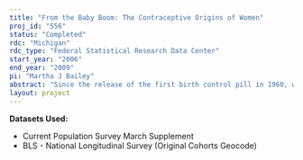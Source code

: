 ```yaml
---
title: "From the Baby Boom: The Contraceptive Origins of Women"
proj_id: "556"
status: "Completed"
rdc: "Michigan"
rdc_type: "Federal Statistical Research Data Center"
start_year: "2006"
end_year: "2009"
pi: "Martha J Bailey"
abstract: "Since the release of the first birth control pill in 1960, women’s fertility and work decisions have undergone a dramatic transition. By the turn of the century, the high fertility rates and low participation of the Baby Boom had evolved into high employment and high childlessness. While recent work links oral contraception to changes in fertility and marital timing and changes in the labor-force participation rates of younger women, these studies do not explore the importance of oral contraception in reshaping the career and mobility decisions of young women. Moreover, research on the changing gender gap does not consider the significance of greater fertility control on inter-mediate mobility decisions and, by extension, longer term wage and employment outcomes. The relationship of each of these outcomes with fertility control are interesting per se, but they may also provide insight as to how women were successful in “swimming upstream” in times of rising wage inequality and why changes in the gender gap appear to have stagnated since 1990.  The proposed project will explore dimensions of career mobility that have been important to women’s economic advancement since 1968—the importance of interstate mobility in determining educational, occupational, and employment paths and labor-force outcomes; how the importance of mobility has changed over time; and how changes in women’s career mobility might be related to oral contraception.  The project uses the restricted access geographic identifiers both in the March Current Population Survey and the National Longitudinal Surveys of Young and Mature Women.  These data facilitate both a comparative and descriptive analysis as well as an experimental evaluation of the origins and nature of the second demographic transition and the quality and shortcomings of the Current Population Survey in light of these population changes."
layout: project
---
```


**Datasets Used:**

  - Current Population Survey March Supplement 
  - BLS - National Longitudinal Survey (Original Cohorts Geocode) 

